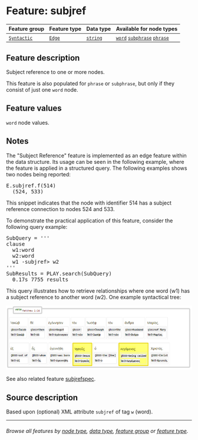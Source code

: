 # Feature: subjref <a name="start"></a>

Feature group | Feature type | Data type | Available for node types
---  | --- | --- | ---
[`Syntactic`](featuresbygroup.md#syntactic-features) | [`Edge`](featuresbyfeaturetype.md#edge-features) | [`string`](featuresbydatatype.md#string-datatype)  | [`word`](featuresbynodetype.md#word-nodes) [`subphrase`](featuresbynodetype.md#subphrase-nodes) [`phrase`](featuresbynodetype.md#phrase-nodes)

## Feature description

Subject reference to one or more nodes.

This feature is also populated for `phrase` or `subphrase`, but only if they consist of just one `word` node.

## Feature values

`word` node values.

## Notes

The "Subject Reference" feature is implemented as an edge feature within the data structure. Its usage can be seen in the following example, where the feature is applied in a structured query. The following examples shows two nodes being reported:

<pre>
E.subjref.f(514)
  (524, 533)
</pre>

This snippet indicates that the node with identifier 514 has a subject reference connection to nodes 524 and 533.

To demonstrate the practical application of this feature, consider the following query example:

<pre>
SubQuery = '''
clause
  w1:word 
  w2:word 
  w1 -subjref> w2
'''
SubResults = PLAY.search(SubQuery)
  0.17s 7755 results
</pre>

This query illustrates how to retrieve relationships where one word (w1) has a subject reference to another word (w2).
One example syntactical tree:

<img src="images/subjref.png" width="600">

See also related feature [subjrefspec](subjrefspec.md#start).

## Source description

Based upon (optional) XML attribute `subjref` of tag `w` (word).

---
###### *Browse all features by [node type](featuresbynodetype.md#start), [data type](featuresbydatatype.md#start), [feature group](featuresbygroup.md#start) or [feature type](featuresbyfeaturetype.md#start).*
